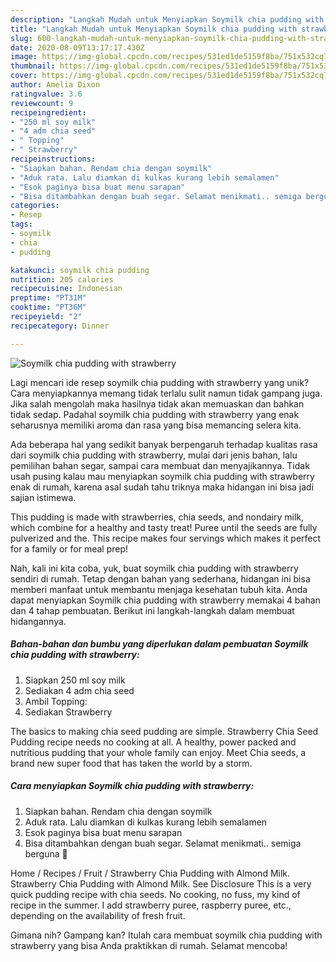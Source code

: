 ```yaml
---
description: "Langkah Mudah untuk Menyiapkan Soymilk chia pudding with strawberry yang Menggugah Selera"
title: "Langkah Mudah untuk Menyiapkan Soymilk chia pudding with strawberry yang Menggugah Selera"
slug: 600-langkah-mudah-untuk-menyiapkan-soymilk-chia-pudding-with-strawberry-yang-menggugah-selera
date: 2020-08-09T13:17:17.430Z
image: https://img-global.cpcdn.com/recipes/531ed1de5159f8ba/751x532cq70/soymilk-chia-pudding-with-strawberry-foto-resep-utama.jpg
thumbnail: https://img-global.cpcdn.com/recipes/531ed1de5159f8ba/751x532cq70/soymilk-chia-pudding-with-strawberry-foto-resep-utama.jpg
cover: https://img-global.cpcdn.com/recipes/531ed1de5159f8ba/751x532cq70/soymilk-chia-pudding-with-strawberry-foto-resep-utama.jpg
author: Amelia Dixon
ratingvalue: 3.6
reviewcount: 9
recipeingredient:
- "250 ml soy milk"
- "4 adm chia seed"
- " Topping"
- " Strawberry"
recipeinstructions:
- "Siapkan bahan. Rendam chia dengan soymilk"
- "Aduk rata. Lalu diamkan di kulkas kurang lebih semalamen"
- "Esok paginya bisa buat menu sarapan"
- "Bisa ditambahkan dengan buah segar. Selamat menikmati.. semiga berguna 🤗"
categories:
- Resep
tags:
- soymilk
- chia
- pudding

katakunci: soymilk chia pudding 
nutrition: 205 calories
recipecuisine: Indonesian
preptime: "PT31M"
cooktime: "PT36M"
recipeyield: "2"
recipecategory: Dinner

---
```



![Soymilk chia pudding with strawberry](https://img-global.cpcdn.com/recipes/531ed1de5159f8ba/751x532cq70/soymilk-chia-pudding-with-strawberry-foto-resep-utama.jpg)

Lagi mencari ide resep soymilk chia pudding with strawberry yang unik? Cara menyiapkannya memang tidak terlalu sulit namun tidak gampang juga. Jika salah mengolah maka hasilnya tidak akan memuaskan dan bahkan tidak sedap. Padahal soymilk chia pudding with strawberry yang enak seharusnya memiliki aroma dan rasa yang bisa memancing selera kita.

Ada beberapa hal yang sedikit banyak berpengaruh terhadap kualitas rasa dari soymilk chia pudding with strawberry, mulai dari jenis bahan, lalu pemilihan bahan segar, sampai cara membuat dan menyajikannya. Tidak usah pusing kalau mau menyiapkan soymilk chia pudding with strawberry enak di rumah, karena asal sudah tahu triknya maka hidangan ini bisa jadi sajian istimewa.

This pudding is made with strawberries, chia seeds, and nondairy milk, which combine for a healthy and tasty treat! Puree until the seeds are fully pulverized and the. This recipe makes four servings which makes it perfect for a family or for meal prep!


Nah, kali ini kita coba, yuk, buat soymilk chia pudding with strawberry sendiri di rumah. Tetap dengan bahan yang sederhana, hidangan ini bisa memberi manfaat untuk membantu menjaga kesehatan tubuh kita. Anda dapat menyiapkan Soymilk chia pudding with strawberry memakai 4 bahan dan 4 tahap pembuatan. Berikut ini langkah-langkah dalam membuat hidangannya.

<!--inarticleads1-->

##### Bahan-bahan dan bumbu yang diperlukan dalam pembuatan Soymilk chia pudding with strawberry:

1. Siapkan 250 ml soy milk
1. Sediakan 4 adm chia seed
1. Ambil  Topping:
1. Sediakan  Strawberry


The basics to making chia seed pudding are simple. Strawberry Chia Seed Pudding recipe needs no cooking at all. A healthy, power packed and nutritious pudding that your whole family can enjoy. Meet Chia seeds, a brand new super food that has taken the world by a storm. 

<!--inarticleads2-->

##### Cara menyiapkan Soymilk chia pudding with strawberry:

1. Siapkan bahan. Rendam chia dengan soymilk
1. Aduk rata. Lalu diamkan di kulkas kurang lebih semalamen
1. Esok paginya bisa buat menu sarapan
1. Bisa ditambahkan dengan buah segar. Selamat menikmati.. semiga berguna 🤗


Home / Recipes / Fruit / Strawberry Chia Pudding with Almond Milk. Strawberry Chia Pudding with Almond Milk. See Disclosure This is a very quick pudding recipe with chia seeds. No cooking, no fuss, my kind of recipe in the summer. I add strawberry puree, raspberry puree, etc., depending on the availability of fresh fruit. 

Gimana nih? Gampang kan? Itulah cara membuat soymilk chia pudding with strawberry yang bisa Anda praktikkan di rumah. Selamat mencoba!
